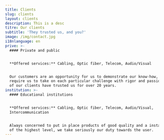```yaml
---
title: Clients
slug: clients
layout: clients
description: This is a desc
titre: Our clients
subtitle: 'They trusted us, and you?'
image: /img/contact.jpg
i18nlanguage: en
prive: >-
  #### Private and public


  **Offered services:** Cabling, Optic fiber, Telecom, Audio/Visual


  Our customers are an opportunity for us to demonstrate our know-how, and
  require us to take on each particular challenge with rigor and passion. Many
  of our clients have trusted us for over 20 years.
institution: >-
  #### Educational institutions


  **Offered services:** Cabling, Optic fiber, Telecom, Audio/Visual,
  Intercommunication


  Always concerned to put in place products of good quality and a installation
  of the highest level, we take seriously our duty towards the user.
---
```


